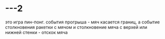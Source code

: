 # ---2
это игра пин-понг. события прогрыша - мяч касается границ, а событие столкновения ракетки 
с мячом и столкновение мяча с верхей или нижней стенки - отскок мяча
